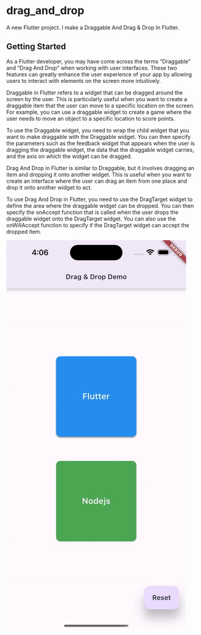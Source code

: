 # drag_and_drop

A new Flutter project. I make a Draggable And Drag & Drop In Flutter.

## Getting Started

As a Flutter developer, you may have come across the terms “Draggable” and “Drag And Drop” when working with user interfaces. These two features can greatly enhance the user experience of your app by allowing users to interact with elements on the screen more intuitively.

Draggable in Flutter refers to a widget that can be dragged around the screen by the user. This is particularly useful when you want to create a draggable item that the user can move to a specific location on the screen. For example, you can use a draggable widget to create a game where the user needs to move an object to a specific location to score points.

To use the Draggable widget, you need to wrap the child widget that you want to make draggable with the Draggable widget. You can then specify the parameters such as the feedback widget that appears when the user is dragging the draggable widget, the data that the draggable widget carries, and the axis on which the widget can be dragged.

Drag And Drop in Flutter is similar to Draggable, but it involves dragging an item and dropping it onto another widget. This is useful when you want to create an interface where the user can drag an item from one place and drop it onto another widget to act.

To use Drag And Drop in Flutter, you need to use the DragTarget widget to define the area where the draggable widget can be dropped. You can then specify the onAccept function that is called when the user drops the draggable widget onto the DragTarget widget. You can also use the onWillAccept function to specify if the DragTarget widget can accept the dropped item.




![](https://github.com/MustafaRazaUllah/imagesAndGifs/blob/main/draganddrop.gif)
